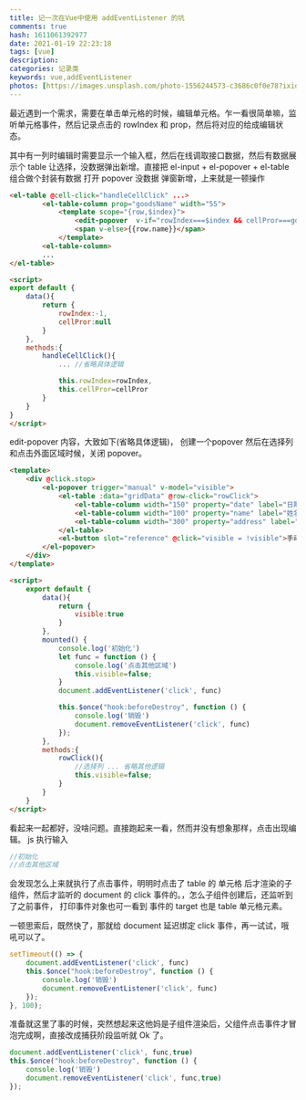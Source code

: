 ```yaml
---
title: 记一次在Vue中使用 addEventListener 的坑
comments: true
hash: 1611061392977
date: 2021-01-19 22:23:18
tags: [vue]
description:
categories: 记录类
keywords: vue,addEventListener
photos: [https://images.unsplash.com/photo-1556244573-c3686c0f0e78?ixid=Mnw4OTgyNHwwfDF8c2VhcmNofDIwfHxjb2RlfGVufDB8fHx8MTY1MDEyNDk0Ng&ixlib=rb-1.2.1&w=750&dpi=2]
---
```


最近遇到一个需求，需要在单击单元格的时候，编辑单元格。乍一看很简单嘛，监听单元格事件，然后记录点击的 rowIndex 和 prop，然后将对应的给成编辑状态。
<!--more-->
其中有一列时编辑时需要显示一个输入框，然后在线调取接口数据，然后有数据展示个 table 让选择，没数据弹出新增。直接把 el-input + el-popover + el-table 组合做个封装有数据 打开 popover 没数据 弹窗新增，上来就是一顿操作

``` html
<el-table @cell-click="handleCellClick" ...>
        <el-table-column prop="goodsName" width="55">
            <template scope="{row,$index}">
                <edit-popover  v-if="rowIndex===$index && cellPror===goodsName"></edit-popover>
                <span v-else>{{row.name}}</span>
            </template>
        <el-table-column>
        ...
</el-table>

<script>
export default {
    data(){
        return {
            rowIndex:-1,
            cellPror:null
        }
    },
    methods:{
        handleCellClick(){
            ... //省略具体逻辑

            this.rowIndex=rowIndex,
            this.cellPror=cellPror
        }
    }
}
</script>
```
edit-popover 内容，大致如下(省略具体逻辑)， 创建一个popover 然后在选择列和点击外面区域时候，关闭 popover。
```html
<template>
    <div @click.stop>
        <el-popover trigger="manual" v-model="visible">
            <el-table :data="gridData" @row-click="rowClick">
                <el-table-column width="150" property="date" label="日期"></el-table-column>
                <el-table-column width="100" property="name" label="姓名"></el-table-column>
                <el-table-column width="300" property="address" label="地址"></el-table-column>
            </el-table>
            <el-button slot="reference" @click="visible = !visible">手动激活</el-button>
        </el-popover>
    </div>
</template>

<script>
    export default {
        data(){
            return {
                visible:true
            }
        },
        mounted() {
            console.log('初始化')
            let func = function () {
                console.log('点击其他区域')
                this.visible=false;
            }
            document.addEventListener('click', func)

            this.$once("hook:beforeDestroy", function () {
                console.log('销毁')
                document.removeEventListener('click', func)
            });
        },
        methods:{
            rowClick(){
                //选择列 ... 省略其他逻辑
                this.visible=false;
            }
        }
    }
</script>

```
看起来一起都好，没啥问题。直接跑起来一看，然而并没有想象那样，点击出现编辑。
js 执行输入
``` js
//初始化
//点击其他区域
```
会发现怎么上来就执行了点击事件，明明时点击了 table 的 单元格 后才渲染的子组件，然后才监听的 document 的 click 事件的。，怎么子组件创建后，还监听到了之前事件， 打印事件对象也可一看到 事件的 target 也是 table 单元格元素。

一顿思索后，既然快了，那就给 document 延迟绑定 click 事件，再一试试，哦吼可以了。
``` js
setTimeout(() => {
    document.addEventListener('click', func)
    this.$once("hook:beforeDestroy", function () {
        console.log('销毁')
        document.removeEventListener('click', func)
    });     
}, 100);
```

准备就这里了事的时候，突然想起来这他妈是子组件渲染后，父组件点击事件才冒泡完成啊，直接改成捕获阶段监听就 Ok 了。
``` js
document.addEventListener('click', func,true)
this.$once("hook:beforeDestroy", function () {
    console.log('销毁')
    document.removeEventListener('click', func,true)
});
```
